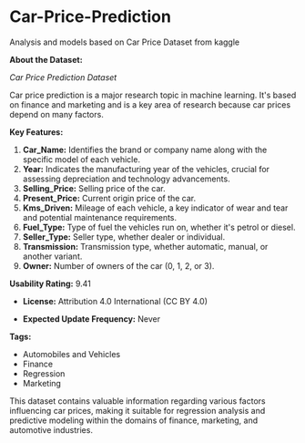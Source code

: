 # Car-Price-Prediction
 Analysis and models based on Car Price Dataset from kaggle

**About the Dataset:**

*Car Price Prediction Dataset*

Car price prediction is a major research topic in machine learning. It's based on finance and marketing and is a key area of research because car prices depend on many factors.

**Key Features:**

1. **Car_Name:** Identifies the brand or company name along with the specific model of each vehicle.
2. **Year:** Indicates the manufacturing year of the vehicles, crucial for assessing depreciation and technology advancements.
3. **Selling_Price:** Selling price of the car.
4. **Present_Price:** Current origin price of the car.
5. **Kms_Driven:** Mileage of each vehicle, a key indicator of wear and tear and potential maintenance requirements.
6. **Fuel_Type:** Type of fuel the vehicles run on, whether it's petrol or diesel.
7. **Seller_Type:** Seller type, whether dealer or individual.
8. **Transmission:** Transmission type, whether automatic, manual, or another variant.
9. **Owner:** Number of owners of the car (0, 1, 2, or 3).

**Usability Rating:** 9.41

- **License:** Attribution 4.0 International (CC BY 4.0)

- **Expected Update Frequency:** Never

**Tags:**
- Automobiles and Vehicles
- Finance
- Regression
- Marketing

This dataset contains valuable information regarding various factors influencing car prices, making it suitable for regression analysis and predictive modeling within the domains of finance, marketing, and automotive industries.